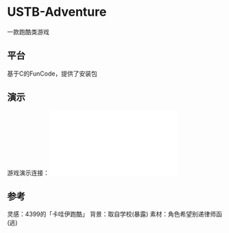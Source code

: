 # USTB-Adventure
一款跑酷类游戏

## 平台
基于C的FunCode，提供了安装包

## 演示
游戏演示连接：<iframe src="//player.bilibili.com/player.html?aid=627688083&bvid=BV1pt4y1e71F&cid=253875029&page=1" scrolling="no" border="0" frameborder="no" framespacing="0" allowfullscreen="true"> </iframe>

## 参考
灵感：4399的「卡哇伊跑酷」
背景：取自学校(暴露)
素材：角色希望别递律师函(逃)
